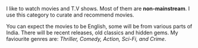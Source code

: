 [category]: <> (Movies)
[date]: <> (2022/01/30)
[title]: <> (About this category)
[description]: <> (About the category Movies. This is a category for mainly sharing movie recommendations.)
[pinned]: <> (true)

I like to watch movies and T.V shows. Most of them are **non-mainstream**. I use this category to curate and recommend movies.

You can expect the movies to be English, some will be from various parts of India. There will be recent releases, old classics and hidden gems. My faviourite genres are: *Thriller, Comedy, Action, Sci-Fi, and Crime*.
